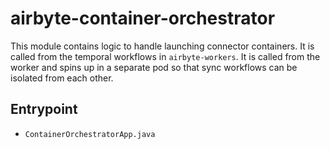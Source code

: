 # airbyte-container-orchestrator

This module contains logic to handle launching connector containers. It is called from the temporal workflows in `airbyte-workers`. It is called from the worker and spins up in a separate pod so that sync workflows can be isolated from each other.

## Entrypoint
* `ContainerOrchestratorApp.java`
